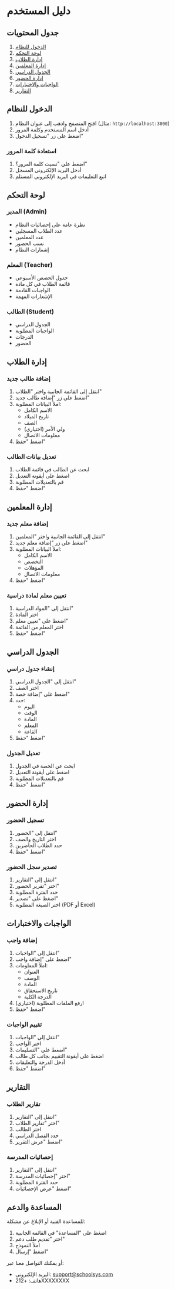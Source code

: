 # دليل المستخدم

## جدول المحتويات
1. [الدخول للنظام](#الدخول-للنظام)
2. [لوحة التحكم](#لوحة-التحكم)
3. [إدارة الطلاب](#إدارة-الطلاب)
4. [إدارة المعلمين](#إدارة-المعلمين)
5. [الجدول الدراسي](#الجدول-الدراسي)
6. [إدارة الحضور](#إدارة-الحضور)
7. [الواجبات والاختبارات](#الواجبات-والاختبارات)
8. [التقارير](#التقارير)

## الدخول للنظام

1. افتح المتصفح واذهب إلى عنوان النظام (مثال: `http://localhost:3000`)
2. أدخل اسم المستخدم وكلمة المرور
3. اضغط على زر "تسجيل الدخول"

### استعادة كلمة المرور

1. اضغط على "نسيت كلمة المرور؟"
2. أدخل البريد الإلكتروني المسجل
3. اتبع التعليمات في البريد الإلكتروني المستلم

## لوحة التحكم

### المدير (Admin)
- نظرة عامة على إحصائيات النظام
- عدد الطلاب المسجلين
- عدد المعلمين
- نسب الحضور
- إشعارات النظام

### المعلم (Teacher)
- جدول الحصص الأسبوعي
- قائمة الطلاب في كل مادة
- الواجبات القادمة
- الإشعارات المهمة

### الطالب (Student)
- الجدول الدراسي
- الواجبات المطلوبة
- الدرجات
- الحضور

## إدارة الطلاب

### إضافة طالب جديد
1. انتقل إلى القائمة الجانبية واختر "الطلاب"
2. اضغط على زر "إضافة طالب جديد"
3. املأ البيانات المطلوبة:
   - الاسم الكامل
   - تاريخ الميلاد
   - الصف
   - ولي الأمر (اختياري)
   - معلومات الاتصال
4. اضغط "حفظ"

### تعديل بيانات الطالب
1. ابحث عن الطالب في قائمة الطلاب
2. اضغط على أيقونة التعديل
3. قم بالتعديلات المطلوبة
4. اضغط "حفظ"

## إدارة المعلمين

### إضافة معلم جديد
1. انتقل إلى القائمة الجانبية واختر "المعلمين"
2. اضغط على زر "إضافة معلم جديد"
3. املأ البيانات المطلوبة:
   - الاسم الكامل
   - التخصص
   - المؤهلات
   - معلومات الاتصال
4. اضغط "حفظ"

### تعيين معلم لمادة دراسية
1. انتقل إلى "المواد الدراسية"
2. اختر المادة
3. اضغط على "تعيين معلم"
4. اختر المعلم من القائمة
5. اضغط "حفظ"

## الجدول الدراسي

### إنشاء جدول دراسي
1. انتقل إلى "الجدول الدراسي"
2. اختر الصف
3. اضغط على "إضافة حصة"
4. حدد:
   - اليوم
   - الوقت
   - المادة
   - المعلم
   - القاعة
5. اضغط "حفظ"

### تعديل الجدول
1. ابحث عن الحصة في الجدول
2. اضغط على أيقونة التعديل
3. قم بالتعديلات المطلوبة
4. اضغط "حفظ"

## إدارة الحضور

### تسجيل الحضور
1. انتقل إلى "الحضور"
2. اختر التاريخ والصف
3. حدد الطلاب الحاضرين
4. اضغط "حفظ"

### تصدير سجل الحضور
1. انتقل إلى "التقارير"
2. اختر "تقرير الحضور"
3. حدد الفترة المطلوبة
4. اضغط على "تصدير"
5. اختر الصيغة المطلوبة (PDF أو Excel)

## الواجبات والاختبارات

### إضافة واجب
1. انتقل إلى "الواجبات"
2. اضغط على "إضافة واجب"
3. املأ المعلومات:
   - العنوان
   - الوصف
   - المادة
   - تاريخ الاستحقاق
   - الدرجة الكلية
4. ارفع الملفات المطلوبة (اختياري)
5. اضغط "حفظ"

### تقييم الواجبات
1. انتقل إلى "الواجبات"
2. اختر الواجب
3. اضغط على "التسليمات"
4. اضغط على أيقونة التقييم بجانب كل طالب
5. أدخل الدرجة والتعليقات
6. اضغط "حفظ"

## التقارير

### تقارير الطلاب
1. انتقل إلى "التقارير"
2. اختر "تقارير الطلاب"
3. اختر الطالب
4. حدد الفصل الدراسي
5. اضغط "عرض التقرير"

### إحصائيات المدرسة
1. انتقل إلى "التقارير"
2. اختر "إحصائيات المدرسة"
3. حدد الفترة المطلوبة
4. اضغط "عرض الإحصائيات"

## المساعدة والدعم

للمساعدة الفنية أو الإبلاغ عن مشكلة:
1. اضغط على "المساعدة" في القائمة الجانبية
2. اختر "تقديم طلب دعم"
3. املأ النموذج
4. اضغط "إرسال"

أو يمكنك التواصل معنا عبر:
- البريد الإلكتروني: support@schoolsys.com
- هاتف: +212XXXXXXXX
